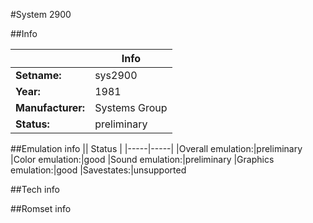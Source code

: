 #System 2900

##Info

||Info|
|-----|-----|
|**Setname:**|sys2900
|**Year:**|1981
|**Manufacturer:**|Systems Group
|**Status:**|preliminary

##Emulation info
|| Status |
|-----|-----|
|Overall emulation:|preliminary
|Color emulation:|good
|Sound emulation:|preliminary
|Graphics emulation:|good
|Savestates:|unsupported

##Tech info

##Romset info

<!--- START OF EDITED COMMENT DO NOT TOUCH TEXT ABOVE-->
